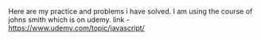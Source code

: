 Here are my practice and problems i have solved.
I am using the course of johns smith which is on udemy. 
link - https://www.udemy.com/topic/javascript/
